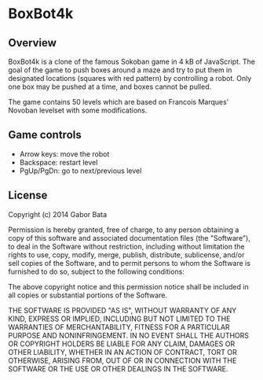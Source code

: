 BoxBot4k
========

Overview
--------
BoxBot4k is a clone of the famous Sokoban game in 4 kB of JavaScript.
The goal of the game to push boxes around a maze and try to put them in
designated locations (squares with red pattern) by controlling a robot.
Only one box may be pushed at a time, and boxes cannot be pulled.

The game contains 50 levels which are based on Francois Marques' Novoban
levelset with some modifications.

Game controls
-------------
* Arrow keys: move the robot
* Backspace: restart level
* PgUp/PgDn: go to next/previous level

License
-------
Copyright (c) 2014 Gabor Bata

Permission is hereby granted, free of charge, to any person
obtaining a copy of this software and associated documentation files
(the "Software"), to deal in the Software without restriction,
including without limitation the rights to use, copy, modify, merge,
publish, distribute, sublicense, and/or sell copies of the Software,
and to permit persons to whom the Software is furnished to do so,
subject to the following conditions:

The above copyright notice and this permission notice shall be
included in all copies or substantial portions of the Software.

THE SOFTWARE IS PROVIDED "AS IS", WITHOUT WARRANTY OF ANY KIND,
EXPRESS OR IMPLIED, INCLUDING BUT NOT LIMITED TO THE WARRANTIES OF
MERCHANTABILITY, FITNESS FOR A PARTICULAR PURPOSE AND
NONINFRINGEMENT. IN NO EVENT SHALL THE AUTHORS OR COPYRIGHT HOLDERS
BE LIABLE FOR ANY CLAIM, DAMAGES OR OTHER LIABILITY, WHETHER IN AN
ACTION OF CONTRACT, TORT OR OTHERWISE, ARISING FROM, OUT OF OR IN
CONNECTION WITH THE SOFTWARE OR THE USE OR OTHER DEALINGS IN THE
SOFTWARE.
